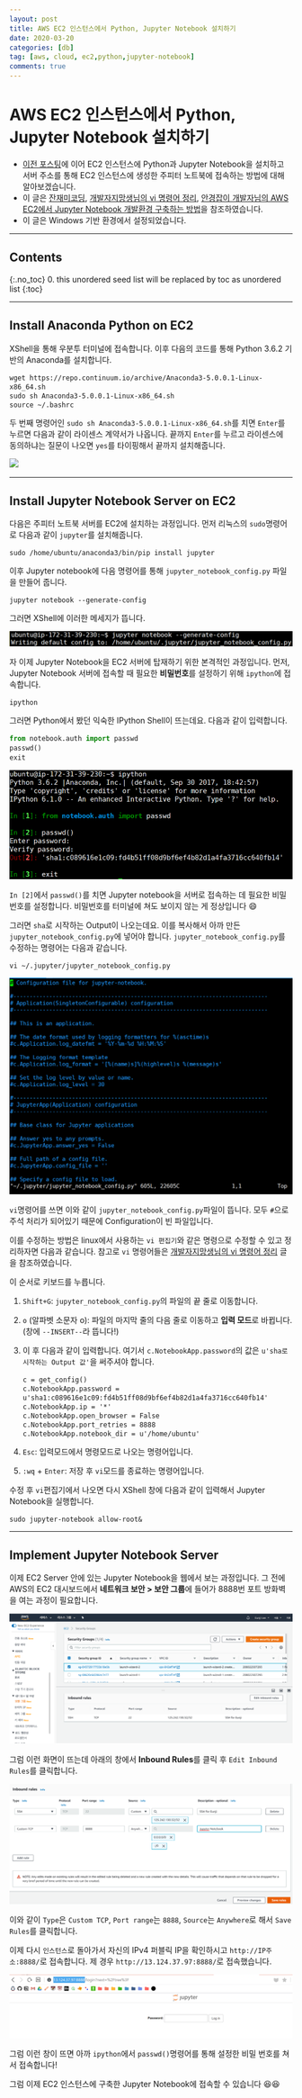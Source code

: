 ```yaml
---
layout: post
title: AWS EC2 인스턴스에서 Python, Jupyter Notebook 설치하기
date: 2020-03-20
categories: [db]
tag: [aws, cloud, ec2,python,jupyter-notebook]
comments: true
---
```


#  AWS EC2 인스턴스에서 Python, Jupyter Notebook 설치하기

* [이전 포스팅](2020-03-16-aws.md)에 이어 EC2 인스턴스에 Python과 Jupyter Notebook을 설치하고 
서버 주소를 통해 EC2 인스턴스에 생성한 주피터 노트북에 접속하는 방법에 대해 알아보겠습니다.
* 이 글은 [잔재미코딩](https://www.fun-coding.org/AWS5.html), [개발자지망생님의 vi 명령어 정리](https://blockdmask.tistory.com/25), [안경잡이 개발자님의 AWS EC2에서 Jupyter Notebook 개발환경 구축하는 방법](https://ndb796.tistory.com/250)을 참조하였습니다.
* 이 글은 Windows 기반 환경에서 설정되었습니다.

---
## **Contents**
{:.no_toc}
0. this unordered seed list will be replaced by toc as unordered list
{:toc}

---
## **Install Anaconda Python on EC2**

XShell을 통해 우분투 터미널에 접속합니다. 이후 다음의 코드를 통해 
Python 3.6.2 기반의 Anaconda를 설치합니다.

~~~
wget https://repo.continuum.io/archive/Anaconda3-5.0.0.1-Linux-x86_64.sh
sudo sh Anaconda3-5.0.0.1-Linux-x86_64.sh
source ~/.bashrc
~~~

두 번째 명령어인 `sudo sh Anaconda3-5.0.0.1-Linux-x86_64.sh`를 치면 `Enter`를 누르면 다음과 같이 라이센스 계약서가 나옵니다. 끝까지 `Enter`를 누르고 라이센스에 동의하냐는 질문이 나오면 `yes`를 타이핑해서 끝까지 설치해줍니다.

![](../images/aws-python-terminal.gif)

---
## **Install Jupyter Notebook Server on EC2**

다음은 주피터 노트북 서버를 EC2에 설치하는 과정입니다.
먼저 리눅스의 `sudo`명령어로 다음과 같이 `jupyter`를 설치해줍니다.
~~~
sudo /home/ubuntu/anaconda3/bin/pip install jupyter
~~~

이후 Jupyter notebook에 다음 명령어를 통해 `jupyter_notebook_config.py` 파일을 만들어 줍니다.

~~~
jupyter notebook --generate-config
~~~

그러면 XShell에 이러한 메세지가 뜹니다. 

![](../images/aws-python-config.png)

자 이제 Jupyter Notebook을 EC2 서버에 탑재하기 위한 본격적인 과정입니다. 
먼저, Jupyter Notebook 서버에 접속할 때 필요한 **비밀번호**를 설정하기 위해 `ipython`에 접속합니다.

~~~
ipython
~~~

그러면 Python에서 봤던 익숙한 IPython Shell이 뜨는데요. 다음과 같이 입력합니다.

~~~python
from notebook.auth import passwd
passwd()
exit
~~~

![](../images/aws-python-ipython.png)

`In [2]`에서 `passwd()`를 치면 Jupyter notebook을 서버로 접속하는 데 필요한 비밀번호를 설정합니다. 비밀번호를 터미널에 쳐도 보이지 않는 게 정상입니다 :smile:

그러면 `sha`로 시작하는 Output이 나오는데요. 이를 복사해서 아까 만든 `jupyter_notebook_config.py`에 넣어야 합니다.
`jupyter_notebook_config.py`를 수정하는 명령어는 다음과 같습니다.

~~~
vi ~/.jupyter/jupyter_notebook_config.py
~~~

![](../images/aws-python-vi.png)

`vi`명령어를 쓰면 이와 같이 `jupyter_notebook_config.py`파일이 뜹니다. 
모두 `#`으로 주석 처리가 되어있기 때문에 Configuration이 빈 파일입니다.

이를 수정하는 방법은 linux에서 사용하는 `vi 편집기`와 같은 명령으로 수정할 수 있고 정리하자면 다음과 같습니다. 참고로 `vi` 명령어들은 [개발자지망생님의 vi 명령어 정리](https://blockdmask.tistory.com/25) 글을 참조하였습니다.

이 순서로 키보드를 누릅니다.
1. `Shift+G`: `jupyter_notebook_config.py`의 파일의 끝 줄로 이동합니다.
2. `o` (알파벳 소문자 o): 파일의 마지막 줄의 다음 줄로 이동하고 **입력 모드**로 바뀝니다. (창에 `--INSERT--`라 뜹니다!)
3. 이 후 다음과 같이 입력합니다. 여기서 `c.NotebookApp.password`의 값은 `u'sha로 시작하는 Output 값'`을 써주셔야 합니다.

   ~~~
   c = get_config()
   c.NotebookApp.password = u'sha1:c089616e1c09:fd4b51ff08d9bf6ef4b82d1a4fa3716cc640fb14'
   c.NotebookApp.ip = '*'
   c.NotebookApp.open_browser = False
   c.NotebookApp.port_retries = 8888
   c.NotebookApp.notebook_dir = u'/home/ubuntu'
   ~~~
4. `Esc`: 입력모드에서 명령모드로 나오는 명령어입니다.
5. `:wq` + `Enter`: 저장 후 `vi`모드를 종료하는 명령어입니다.

수정 후 `vi`편집기에서 나오면 다시 XShell 창에 다음과 같이 입력해서 Jupyter Notebook을 실행합니다.

~~~
sudo jupyter-notebook allow-root&
~~~

---
## **Implement Jupyter Notebook Server**

이제 EC2 Server 안에 있는 Jupyter Notebook을 웹에서 보는 과정입니다.
그 전에 AWS의 EC2 대시보드에서 **네트워크 보안 > 보안 그룹**에 들어가 8888번 포트 방화벽을 여는 과정이 필요합니다.

![](../images/aws-python-security.png)

그럼 이런 화면이 뜨는데 아래의 창에서 **Inbound Rules**를 클릭 후 `Edit Inbound Rules`를 클릭합니다.

![](../images/aws-python-tcp.png)

이와 같이 `Type`은 `Custom TCP`, `Port range`는 `8888`, `Source`는 `Anywhere`로 해서 `Save Rules`를 클릭합니다.

이제 다시 `인스턴스`로 돌아가서 자신의 IPv4 퍼블릭 IP을 확인하시고 `http://IP주소:8888/`로 접속합니다. 제 경우 `http://13.124.37.97:8888/`로 접속했습니다.

![](../images/aws-python-jupyter.png)

그럼 이런 창이 뜨면 아까 `ipython`에서 `passwd()`명령어를 통해 설정한 비밀 번호를 쳐서 접속합니다!



그럼 이제 EC2 인스턴스에 구축한 Jupyter Notebook에 접속할 수 있습니다 :satisfied::satisfied:


